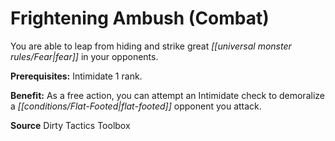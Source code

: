 ﻿---
cssclass: [feats]

---
# Frightening Ambush (Combat)

You are able to leap from hiding and strike great _[[universal monster rules/Fear|fear]]_ in your opponents.

**Prerequisites:** Intimidate 1 rank.

**Benefit:** As a free action, you can attempt an Intimidate check to demoralize a _[[conditions/Flat-Footed|flat-footed]]_ opponent you attack.

**Source** Dirty Tactics Toolbox